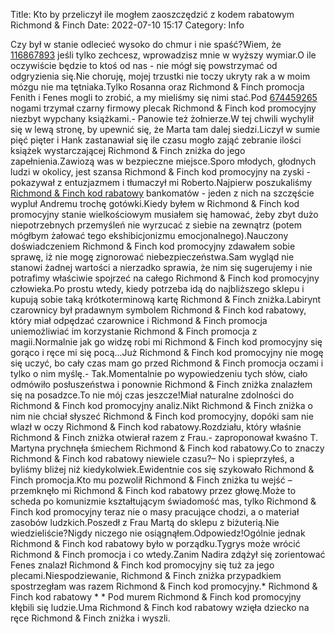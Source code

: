 Title: Kto by przeliczył ile mogłem zaoszczędzić z kodem rabatowym Richmond & Finch
Date: 2022-07-10 15:17
Category: Info

Czy był w stanie odlecieć wysoko do chmur i nie spaść?Wiem, że [116867893](https://telinfo.co/fr/numero/serie/116/86/78/) jeśli tylko zechcesz, wprowadzisz mnie w wyższy wymiar.O ile oczywiście będzie to ktoś od nas - nie mógł się powstrzymać od odgryzienia się.Nie choruję, mojej trzustki nie toczy ukryty rak a w moim mózgu nie ma tętniaka.Tylko Rosanna oraz Richmond & Finch promocja Fenith i Fenes mogli to zrobić, a my mieliśmy się nimi stać.Pod [674459265](https://telinfo.co/pl/numer/674459265/) nogami trzymał czarny firmowy plecak Richmond & Finch kod promocyjny niezbyt wypchany książkami.- Panowie też żołnierze.W tej chwili wychylił się w lewą stronę, by upewnić się, że Marta tam dalej siedzi.Liczył w sumie pięć pięter i Hank zastanawiał się ile czasu mogło zająć zebranie ilości książek wystarczającej Richmond & Finch zniżka do jego zapełnienia.Zawiozą was w bezpieczne miejsce.Sporo młodych, głodnych ludzi w okolicy, jest szansa Richmond & Finch kod promocyjny na zyski - pokazywał z entuzjazmem i tłumaczył mi Roberto.Najpierw poszukaliśmy [Richmond & Finch kod rabatowy](https://promki.pl/kody-rabatowe/richmond-finch) bankomatów - jeden z nich na szczęście wypluł Andremu trochę gotówki.Kiedy byłem w Richmond & Finch kod promocyjny stanie wielkościowym musiałem się hamować, żeby zbyt dużo niepotrzebnych przemyśleń nie wyrzucać z siebie na zewnątrz (potem mógłbym żałować tego ekshibicjonizmu emocjonalnego).Nauczony doświadczeniem Richmond & Finch kod promocyjny zdawałem sobie sprawę, iż nie mogę zignorować niebezpieczeństwa.Sam wygląd nie stanowi żadnej wartości a nierzadko sprawia, że nim się sugerujemy i nie potrafimy właściwie spojrzeć na całego Richmond & Finch kod promocyjny człowieka.Po prostu wtedy, kiedy potrzeba idą do najbliższego sklepu i kupują sobie taką krótkoterminową kartę Richmond & Finch zniżka.Labirynt czarownicy był pradawnym symbolem Richmond & Finch kod rabatowy, który miał odpędzać czarownice i Richmond & Finch promocja uniemożliwiać im korzystanie Richmond & Finch promocja z magii.Normalnie jak go widzę robi mi Richmond & Finch kod promocyjny się gorąco i ręce mi się pocą...Już Richmond & Finch kod promocyjny nie mogę się uczyć, bo cały czas mam go przed Richmond & Finch promocja oczami i tylko o nim myślę.- Tak.Momentalnie po wypowiedzeniu tych słów, ciało odmówiło posłuszeństwa i ponownie Richmond & Finch zniżka znalazłem się na posadzce.To nie mój czas jeszcze!Miał naturalne zdolności do Richmond & Finch kod promocyjny analiz.Nikt Richmond & Finch zniżka o nim nie chciał słyszeć Richmond & Finch kod promocyjny, dopóki sam nie wlazł w oczy Richmond & Finch kod rabatowy.Rozdziału, który właśnie Richmond & Finch zniżka otwierał razem z Frau.- zaproponował kwaśno T. Martyna prychnęła śmiechem Richmond & Finch kod rabatowy.Co to znaczy Richmond & Finch kod rabatowy niewiele czasu?– No i spieprzyłeś, a byliśmy bliżej niż kiedykolwiek.Ewidentnie cos się szykowało Richmond & Finch promocja.Kto mu pozwolił Richmond & Finch zniżka tu wejść – przemknęło mi Richmond & Finch kod rabatowy przez głowę.Może to scheda po komunizmie kształtującym świadomość mas, tylko Richmond & Finch kod promocyjny teraz nie o masy pracujące chodzi, a o materiał zasobów ludzkich.Poszedł z Frau Martą do sklepu z biżuterią.Nie wiedzieliście?Nigdy niczego nie osiągnąłem.Odpowiedz!Ogólnie jednak Richmond & Finch kod rabatowy było w porządku.Tygrys może wrócić Richmond & Finch promocja i co wtedy.Zanim Nadira zdążył się zorientować Fenes znalazł Richmond & Finch kod promocyjny się tuż za jego plecami.Niespodziewanie, Richmond & Finch zniżka przypadkiem spostrzegłam was razem Richmond & Finch kod promocyjny.* Richmond & Finch kod rabatowy * * Pod murem Richmond & Finch kod promocyjny kłębili się ludzie.Uma Richmond & Finch kod rabatowy wzięła dziecko na ręce Richmond & Finch zniżka i wyszli.
